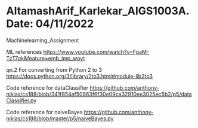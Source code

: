 # AltamashArif_Karlekar_AIGS1003A. Date: 04/11/2022

Machinelearning_Assignment

ML references https://www.youtube.com/watch?v=FgaM-TzT7qk&feature=emb_imp_woyt

qn.2 For converting from Python 2 to 3 https://docs.python.org/3/library/2to3.html#module-lib2to3

Code reference for dataClassifier https://github.com/anthony-niklas/cs188/blob/341f854af50863f6f30e09ca32910ee3025ec5b2/p5/dataClassifier.py

Code reference for naiveBayes https://github.com/anthony-niklas/cs188/blob/master/p5/naiveBayes.py
